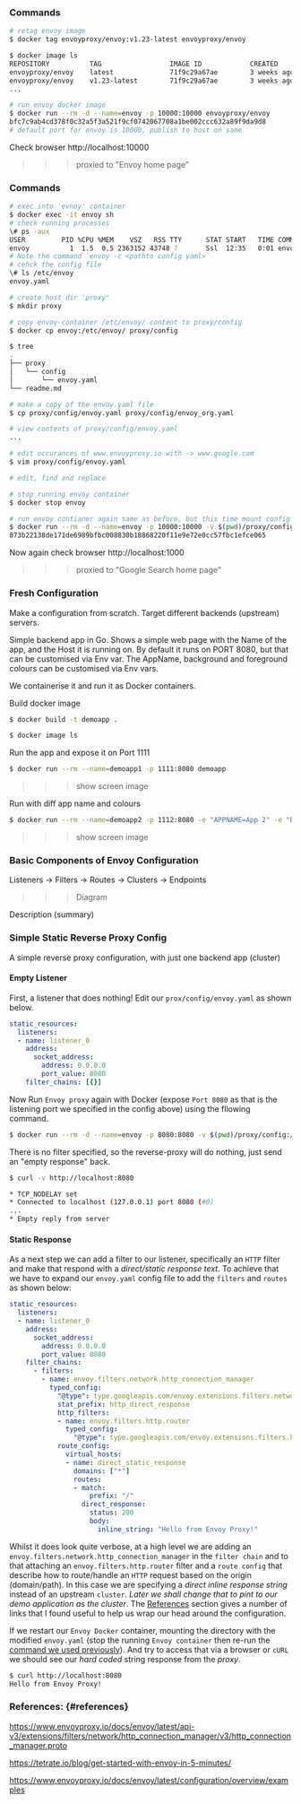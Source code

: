 
### Commands
```bash
# retag envoy image
$ docker tag envoyproxy/envoy:v1.23-latest envoyproxy/envoy

$ docker image ls
REPOSITORY          TAG                 IMAGE ID            CREATED             SIZE
envoyproxy/envoy    latest              71f9c29a67ae        3 weeks ago         132MB
envoyproxy/envoy    v1.23-latest        71f9c29a67ae        3 weeks ago         132MB
...

# run envoy docker image
$ docker run --rm -d --name=envoy -p 10000:10000 envoyproxy/envoy
bfc7c9ab4cd378f0c32a5f3a521f9cf0742067708a1be002ccc632a89f9da9d8
# default port for envoy is 10000, publish to host on same

```

Check browser http://localhost:10000

>>> proxied to "Envoy home page"

### Commands
```bash
# exec into 'evnoy' container 
$ docker exec -it envoy sh 
# check running processes
\# ps -aux
USER         PID %CPU %MEM    VSZ   RSS TTY      STAT START   TIME COMMAND
envoy          1  1.5  0.5 2363152 43748 ?       Ssl  12:35   0:01 envoy -c /etc/envoy/envoy.yaml
# Note the command `envoy -c <pathto config yaml>`
# cehck the config file
\# ls /etc/envoy
envoy.yaml

# create host dir 'proxy'
$ mkdir proxy

# copy envoy-container /etc/envoy/ content to proxy/config
$ docker cp envoy:/etc/envoy/ proxy/config

$ tree
.
├── proxy
│   └── config
│       └── envoy.yaml
└── readme.md

# make a copy of the envoy.yaml file
$ cp proxy/config/envoy.yaml proxy/config/envoy_org.yaml

# view contents of proxy/config/envoy.yaml
...

# edit occurances of www.envoyproxy.io with -> www.google.com
$ vim proxy/config/envoy.yaml

# edit, find and replace 

# stop running envoy container
$ docker stop envoy

# run envoy contianer again same as before, but this time mount config from host
$ docker run --rm -d --name=envoy -p 10000:10000 -v $(pwd)/proxy/config:/etc/envoy envoyproxy/envoy
873b22138de171de6989bfbc008830b18868220f11e9e72e0cc57fbc1efce065
```

Now again check browser http://localhost:1000

>>> proxied to "Google Search home page"

### Fresh Configuration
Make a configuration from scratch. Target different backends (upstream) servers.

Simple backend app in Go.
Shows a simple web page with the Name of the app, and the Host it is running on. By default it runs on PORT 8080, but that can be customised via Env var.
The AppName, background and foreground colours can be customised via Env vars.

We containerise it and run it as Docker containers.

Build docker image
```bash
$ docker build -t demoapp .

$ docker image ls
```

Run the app and expose it on Port 1111
```bash
$ docker run --rm --name=demoapp1 -p 1111:8080 demoapp
```
>>> show screen image

Run with diff app name and colours
```bash
$ docker run --rm --name=demoapp2 -p 1112:8080 -e "APPNAME=App 2" -e "BGCOLOR=green" demoapp
```
>>> show screen image

### Basic Components of Envoy Configuration

  Listeners -> Filters -> Routes -> Clusters -> Endpoints

>>> Diagram

  Description (summary)

### Simple Static Reverse Proxy Config 

A simple reverse proxy configuration, with just one backend app (cluster)

#### Empty Listener

First, a listener that does nothing! Edit our `prox/config/envoy.yaml` as shown below.
```yaml
static_resources:
  listeners:
  - name: listener_0
    address:
      socket_address:
        address: 0.0.0.0
        port_value: 8080
    filter_chains: [{}]
```
Now Run `Envoy proxy` again with Docker (expose `Port 8080` as that is the listening port we specified in the config above) using the <a name="#envoy-docker-run-mount">fllowing command</a>.

```bash
$ docker run --rm -d --name=envoy -p 8080:8080 -v $(pwd)/proxy/config:/etc/envoy envoyproxy/envoy
```

There is no filter specified, so the reverse-proxy will do nothing, just send an "empty response" back.

```bash
$ curl -v http://localhost:8080

* TCP_NODELAY set
* Connected to localhost (127.0.0.1) port 8080 (#0)
...
* Empty reply from server
```

#### Static Response

As a next step we can add a filter to our listener, specifically an `HTTP` filter and make that respond with a _direct/static response text_. To achieve that we have to expand our `envoy.yaml` config file to add the `filters` and `routes` as shown below:

```yaml
static_resources:
  listeners:
  - name: listener_0
    address:
      socket_address:
        address: 0.0.0.0
        port_value: 8080
    filter_chains: 
      - filters:
        - name: envoy.filters.network.http_connection_manager
          typed_config:
            "@type": type.googleapis.com/envoy.extensions.filters.network.http_connection_manager.v3.HttpConnectionManager
            stat_prefix: http_direct_response
            http_filters:
            - name: envoy.filters.http.router
              typed_config:
                "@type": type.googleapis.com/envoy.extensions.filters.http.router.v3.Router
            route_config:
              virtual_hosts:
              - name: direct_static_response
                domains: ["*"]
                routes:
                - match:
                    prefix: "/"
                  direct_response:
                    status: 200
                    body:
                      inline_string: "Hello from Envoy Proxy!"
```

Whilst it does look quite verbose, at a high level we are adding an `envoy.filters.network.http_connection_manager` in the `filter chain` and to that attaching an `envoy.filters.http.router` filter and a `route config` that describe how to route/handle an `HTTP` request based on the origin (domain/path). In this case we are specifying a _direct inline response string_ instead of an upstream `cluster`. _Later we shall change that to pint to our demo application as the cluster_. The [References](#references) section gives a number of links that I found useful to help us wrap our head around the configuration.

If we restart our `Envoy Docker` container, mounting the directory with the modified `envoy.yaml` (stop the running `Envoy container` then re-run the [command we used previously](#envoy-docker-run-mount)). And try to access that via a browser or `cURL` we should see our _hard coded_ string response from the _proxy_.

```bash
$ curl http://localhost:8080
Hello from Envoy Proxy!
```



### References: {#references}

https://www.envoyproxy.io/docs/envoy/latest/api-v3/extensions/filters/network/http_connection_manager/v3/http_connection_manager.proto

https://tetrate.io/blog/get-started-with-envoy-in-5-minutes/

https://www.envoyproxy.io/docs/envoy/latest/configuration/overview/examples




